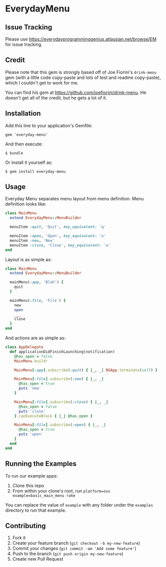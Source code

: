 # EverydayMenu

## Issue Tracking
Please use <https://everydayprogramminggenius.atlassian.net/browse/EM> for issue tracking.

## Credit
Please note that this gem is strongly based off of Joe Fiorini's `drink-menu` gem (with a little code copy-paste and lots of test and readme copy-paste), which I couldn't get to work for me.

You can find his gem at <https://github.com/joefiorini/drink-menu>.  He doesn't get all of the credit, but he gets a lot of it.

## Installation

Add this line to your application's Gemfile:

    gem 'everyday-menu'

And then execute:

    $ bundle

Or install it yourself as:

    $ gem install everyday-menu

## Usage

Everyday Menu separates menu layout from menu definition. Menu definition looks like:


```ruby
class MainMenu
  extend EverydayMenu::MenuBuilder

  menuItem :quit, 'Quit', key_equivalent: 'q'

  menuItem :open, 'Open', key_equivalent: 'o'
  menuItem :new, 'New'
  menuItem :close, 'Close', key_equivalent: 'w'
end

```

Layout is as simple as:

```ruby
class MainMenu
  extend EverydayMenu::MenuBuilder

  mainMenu(:app, 'Blah') {
    quit
  }

  mainMenu(:file, 'File') {
    new
    open
    ___
    close
  }
end
```

And actions are as simple as:
```ruby
class AppDelegate
  def applicationDidFinishLaunching(notification)
    @has_open = false
    MainMenu.build!

    MainMenu[:app].subscribe(:quit) { |_, _| NSApp.terminate(self) }

    MainMenu[:file].subscribe(:new) { |_, _|
      @has_open = true
      puts 'new'
    }

    MainMenu[:file].subscribe(:close) { |_, _|
      @has_open = false
      puts 'close'
    }.canExecuteBlock { |_| @has_open }

    MainMenu[:file].subscribe(:open) { |_, _|
      @has_open = true
      puts 'open'
    }
  end
end
```


## Running the Examples

To run our example apps:

1. Clone this repo
2. From within your clone's root, run `platform=osx example=basic_main_menu rake`

You can replace the value of `example` with any folder under the `examples` directory to run that example.

## Contributing

1. Fork it
2. Create your feature branch (`git checkout -b my-new-feature`)
3. Commit your changes (`git commit -am 'Add some feature'`)
4. Push to the branch (`git push origin my-new-feature`)
5. Create new Pull Request

